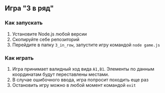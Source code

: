 
## Игра "3 в ряд"

### Как запускать
    
1. Установите Node.js любой версии
2. Скопируйте себе репозиторий
3. Перейдите в папку `3_in_row`, запустите игру командой `node game.js`

### Как играть
1. Игра принимает валидный ход вида `A1,B1`. Элементы по данным координатам будут переставлены местами.
2. В случае ошибочного ввода, игра попросит походить еще раз
3. Остановить игру можно в любой момент командой `exit`